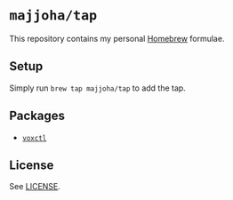 # `majjoha/tap`
This repository contains my personal [Homebrew](https://brew.sh) formulae.

## Setup
Simply run `brew tap majjoha/tap` to add the tap.

## Packages
* [`voxctl`](https://github.com/majjoha/voxctl)

## License
See [LICENSE](https://github.com/majjoha/homebrew-tap/blob/main/LICENSE).

